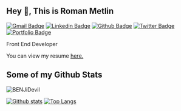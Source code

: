 ## Hey 👋, This is Roman Metlin
[![Gmail Badge](https://img.shields.io/badge/-bbenjamin@rambler.ru-c14438?style=flat&logo=Gmail&logoColor=white&link=mailto:bbenjamin@rambler.ru)](mailto:bbenjamin@rambler.ru) 
[![Linkedin Badge](https://img.shields.io/badge/-benjidevil-0072b1?style=flat&logo=Linkedin&logoColor=white&link=https://www.linkedin.com/in/www.linkedin.com/in/benjidevil/)](https://www.linkedin.com/in/www.linkedin.com/in/benjidevil/) 
[![Github Badge](https://img.shields.io/badge/-BENJiDevil-grey?style=flat&logo=github&logoColor=white&link=https://github.com/BENJiDevil/)](https://www.github.com/BENJiDevil/) [![Twitter Badge](https://img.shields.io/badge/-@BENJiDevil68-00acee?style=flat&logo=twitter&logoColor=white&link=https://twitter.com/@BENJiDevil68/)](https://www.twitter.com/@BENJiDevil68/) 
[![Portfolio Badge](https://img.shields.io/badge/portfolio-web-blue?style=flat&link=https://benjidevil.github.io//)](https://benjidevil.github.io//) <p align='left'>Front End Developer</p><p align='left'> You can view my resume <a href='https://benjidevil.github.io/ ' target=_blank><u>here</u>.</a></p>
## Some of my Github Stats
<p align=left> <img src=https://komarev.com/ghpvc/?username=BENJiDevil alt=BENJiDevil /> </p>

[![Github stats](https://github-readme-stats.vercel.app/api?username=BENJiDevil&show_icons=true&include_all_commits=true)](https://github.com/BENJiDevil/github-readme-stats)
[![Top Langs](https://github-readme-stats.vercel.app/api/top-langs/?username=BENJiDevil&layout=compact)](https://github.com/BENJiDevil/github-readme-stats)
